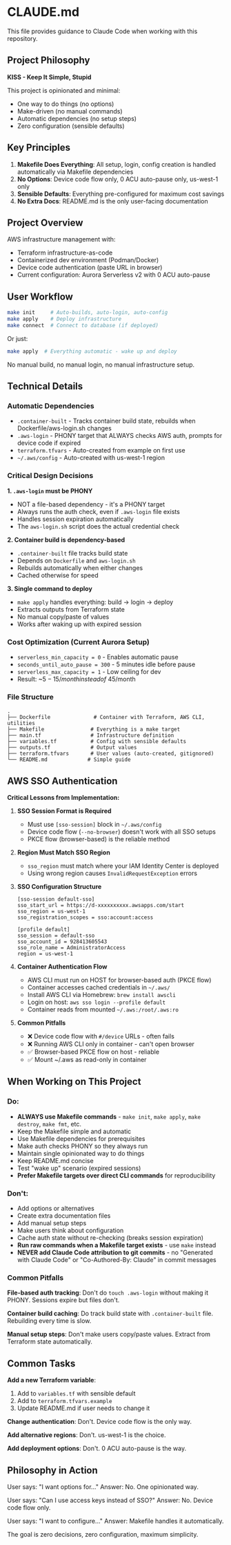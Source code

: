 # CLAUDE.md

This file provides guidance to Claude Code when working with this repository.

## Project Philosophy

**KISS - Keep It Simple, Stupid**

This project is opinionated and minimal:
- One way to do things (no options)
- Make-driven (no manual commands)
- Automatic dependencies (no setup steps)
- Zero configuration (sensible defaults)

## Key Principles

1. **Makefile Does Everything**: All setup, login, config creation is handled automatically via Makefile dependencies
2. **No Options**: Device code flow only, 0 ACU auto-pause only, us-west-1 only
3. **Sensible Defaults**: Everything pre-configured for maximum cost savings
4. **No Extra Docs**: README.md is the only user-facing documentation

## Project Overview

AWS infrastructure management with:
- Terraform infrastructure-as-code
- Containerized dev environment (Podman/Docker)
- Device code authentication (paste URL in browser)
- Current configuration: Aurora Serverless v2 with 0 ACU auto-pause

## User Workflow

```bash
make init     # Auto-builds, auto-login, auto-config
make apply    # Deploy infrastructure
make connect  # Connect to database (if deployed)
```

Or just:
```bash
make apply  # Everything automatic - wake up and deploy
```

No manual build, no manual login, no manual infrastructure setup.

## Technical Details

### Automatic Dependencies

- `.container-built` - Tracks container build state, rebuilds when Dockerfile/aws-login.sh changes
- `.aws-login` - PHONY target that ALWAYS checks AWS auth, prompts for device code if expired
- `terraform.tfvars` - Auto-created from example on first use
- `~/.aws/config` - Auto-created with us-west-1 region

### Critical Design Decisions

**1. `.aws-login` must be PHONY**
- NOT a file-based dependency - it's a PHONY target
- Always runs the auth check, even if `.aws-login` file exists
- Handles session expiration automatically
- The `aws-login.sh` script does the actual credential check

**2. Container build is dependency-based**
- `.container-built` file tracks build state
- Depends on `Dockerfile` and `aws-login.sh`
- Rebuilds automatically when either changes
- Cached otherwise for speed

**3. Single command to deploy**
- `make apply` handles everything: build → login → deploy
- Extracts outputs from Terraform state
- No manual copy/paste of values
- Works after waking up with expired session

### Cost Optimization (Current Aurora Setup)

- `serverless_min_capacity = 0` - Enables automatic pause
- `seconds_until_auto_pause = 300` - 5 minutes idle before pause
- `serverless_max_capacity = 1` - Low ceiling for dev
- Result: ~$5-15/month instead of ~$45/month

### File Structure

```
.
├── Dockerfile              # Container with Terraform, AWS CLI, utilities
├── Makefile               # Everything is a make target
├── main.tf                # Infrastructure definition
├── variables.tf           # Config with sensible defaults
├── outputs.tf             # Output values
├── terraform.tfvars       # User values (auto-created, gitignored)
└── README.md             # Simple guide
```

## AWS SSO Authentication

**Critical Lessons from Implementation:**

1. **SSO Session Format is Required**
   - Must use `[sso-session]` block in `~/.aws/config`
   - Device code flow (`--no-browser`) doesn't work with all SSO setups
   - PKCE flow (browser-based) is the reliable method

2. **Region Must Match SSO Region**
   - `sso_region` must match where your IAM Identity Center is deployed
   - Using wrong region causes `InvalidRequestException` errors

3. **SSO Configuration Structure**
   ```
   [sso-session default-sso]
   sso_start_url = https://d-xxxxxxxxxx.awsapps.com/start
   sso_region = us-west-1
   sso_registration_scopes = sso:account:access

   [profile default]
   sso_session = default-sso
   sso_account_id = 928413605543
   sso_role_name = AdministratorAccess
   region = us-west-1
   ```

4. **Container Authentication Flow**
   - AWS CLI must run on HOST for browser-based auth (PKCE flow)
   - Container accesses cached credentials in `~/.aws/`
   - Install AWS CLI via Homebrew: `brew install awscli`
   - Login on host: `aws sso login --profile default`
   - Container reads from mounted `~/.aws:/root/.aws:ro`

5. **Common Pitfalls**
   - ❌ Device code flow with `#/device` URLs - often fails
   - ❌ Running AWS CLI only in container - can't open browser
   - ✅ Browser-based PKCE flow on host - reliable
   - ✅ Mount ~/.aws as read-only in container

## When Working on This Project

### Do:
- **ALWAYS use Makefile commands** - `make init`, `make apply`, `make destroy`, `make fmt`, etc.
- Keep the Makefile simple and automatic
- Use Makefile dependencies for prerequisites
- Make auth checks PHONY so they always run
- Maintain single opinionated way to do things
- Keep README.md concise
- Test "wake up" scenario (expired sessions)
- **Prefer Makefile targets over direct CLI commands** for reproducibility

### Don't:
- Add options or alternatives
- Create extra documentation files
- Add manual setup steps
- Make users think about configuration
- Cache auth state without re-checking (breaks session expiration)
- **Run raw commands when a Makefile target exists** - use `make` instead
- **NEVER add Claude Code attribution to git commits** - no "Generated with Claude Code" or "Co-Authored-By: Claude" in commit messages

### Common Pitfalls

**File-based auth tracking**: Don't do `touch .aws-login` without making it PHONY. Sessions expire but files don't.

**Container build caching**: Do track build state with `.container-built` file. Rebuilding every time is slow.

**Manual setup steps**: Don't make users copy/paste values. Extract from Terraform state automatically.

## Common Tasks

**Add a new Terraform variable**:
1. Add to `variables.tf` with sensible default
2. Add to `terraform.tfvars.example`
3. Update README.md if user needs to change it

**Change authentication**:
Don't. Device code flow is the only way.

**Add alternative regions**:
Don't. us-west-1 is the choice.

**Add deployment options**:
Don't. 0 ACU auto-pause is the way.

## Philosophy in Action

User says: "I want options for..."
Answer: No. One opinionated way.

User says: "Can I use access keys instead of SSO?"
Answer: No. Device code flow only.

User says: "I want to configure..."
Answer: Makefile handles it automatically.

The goal is zero decisions, zero configuration, maximum simplicity.
